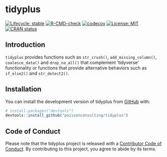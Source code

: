 
<!-- README.md is generated from README.Rmd. Please edit that file -->

# tidyplus

<!-- badges: start -->

[![Lifecycle:
stable](https://img.shields.io/badge/lifecycle-stable-brightgreen.svg)](https://lifecycle.r-lib.org/articles/stages.html#stable)
[![R-CMD-check](https://github.com/poissonconsulting/tidyplus/workflows/R-CMD-check/badge.svg)](https://github.com/poissonconsulting/tidyplus/actions)
[![codecov](https://codecov.io/gh/poissonconsulting/tidyplus/branch/main/graph/badge.svg?token=aBcUj9NUa2)](https://app.codecov.io/gh/poissonconsulting/tidyplus)
[![License:
MIT](https://img.shields.io/badge/License-MIT-green.svg)](https://opensource.org/licenses/MIT)
[![CRAN
status](https://www.r-pkg.org/badges/version/tidyplus)](https://cran.r-project.org/package=tidyplus)
<!-- badges: end -->

## Introduction

`tidyplus` provides functions such as `str_crush()`,
`add_missing_column()`, `coalesce_data()` and `drop_na_all()` that
complement ‘tidyverse’ functionality or functions that provide
alternative behaviors such as `if_else2()` and `str_detect2()`.

## Installation

You can install the development version of tidyplus from
[GitHub](https://github.com/poissonconsulting/tidyplus) with:

``` r
# install.packages("devtools")
devtools::install_github("poissonconsulting/tidyplus")
```

## Code of Conduct

Please note that the tidyplus project is released with a [Contributor
Code of
Conduct](https://contributor-covenant.org/version/2/0/CODE_OF_CONDUCT.html).
By contributing to this project, you agree to abide by its terms.
